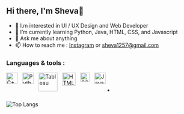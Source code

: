 ## Hi there, I'm Sheva👋

- 👀 I.m interested in UI / UX Design and Web Developer
- 🌱 I’m currently learning Python, Java, HTML, CSS, and Javascript
- 💬 Ask me about anything
- 📫 How to reach me : <a href="https://www.instagram.com/shevaananda_/" target="_blank">Instagram</a> or sheva1257@gmail.com

### Languages & tools :

<img align="left" alt="C++" width="30px" src="https://upload.wikimedia.org/wikipedia/commons/1/18/ISO_C%2B%2B_Logo.svg" style="padding-right:10px;" />
<img align="left" alt="Python" width="30px" src="https://upload.wikimedia.org/wikipedia/commons/thumb/c/c3/Python-logo-notext.svg/110px-Python-logo-notext.svg.png?20100317150552" style="padding-right:10px;" />
<img align="left" alt="Tableau" width="50px" src="https://logos-download.com/wp-content/uploads/2016/10/Java_logo_icon.png" style="padding-right:10px;" />
<img align="left" alt="HTML" width="35px" src="https://upload.wikimedia.org/wikipedia/commons/6/61/HTML5_logo_and_wordmark.svg" style="padding-right:10px;" />
<img align="left" alt="CSS" width="24px" src="https://upload.wikimedia.org/wikipedia/commons/d/d5/CSS3_logo_and_wordmark.svg" style="padding-right:10px;" />
<img align="left" alt="Javascript" width="30px" src="https://upload.wikimedia.org/wikipedia/commons/9/99/Unofficial_JavaScript_logo_2.svg" style="padding-right:0px;" />

# .
![Top Langs](https://github-readme-stats.vercel.app/api/top-langs/?username=anandasheva&layout=compact)





